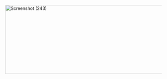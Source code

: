 <img width="1533" height="223" alt="Screenshot (243)" src="https://github.com/user-attachments/assets/0d04492e-d173-41ea-81cf-db8d5f44e4ad" />
